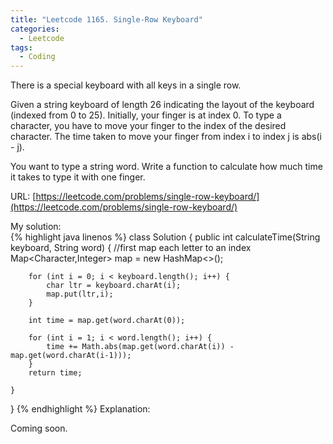 ```yaml
---
title: "Leetcode 1165. Single-Row Keyboard"
categories:
  - Leetcode
tags:
  - Coding
---
```

There is a special keyboard with all keys in a single row.

Given a string keyboard of length 26 indicating the layout of the keyboard (indexed from 0 to 25). Initially, your finger is at index 0. To type a character, you have to move your finger to the index of the desired character. The time taken to move your finger from index i to index j is abs(i - j).

You want to type a string word. Write a function to calculate how much time it takes to type it with one finger. 

URL: [https://leetcode.com/problems/single-row-keyboard/](https://leetcode.com/problems/single-row-keyboard/)

My solution:  
{% highlight java linenos %}
class Solution {
    public int calculateTime(String keyboard, String word) {
        //first map each letter to an index
        Map<Character,Integer> map = new HashMap<>();
        
        for (int i = 0; i < keyboard.length(); i++) {
            char ltr = keyboard.charAt(i);
            map.put(ltr,i);
        }
        
        int time = map.get(word.charAt(0));
        
        for (int i = 1; i < word.length(); i++) {
            time += Math.abs(map.get(word.charAt(i)) - map.get(word.charAt(i-1)));
        }
        return time;
        
    }
}
{% endhighlight %}
Explanation:  

Coming soon.